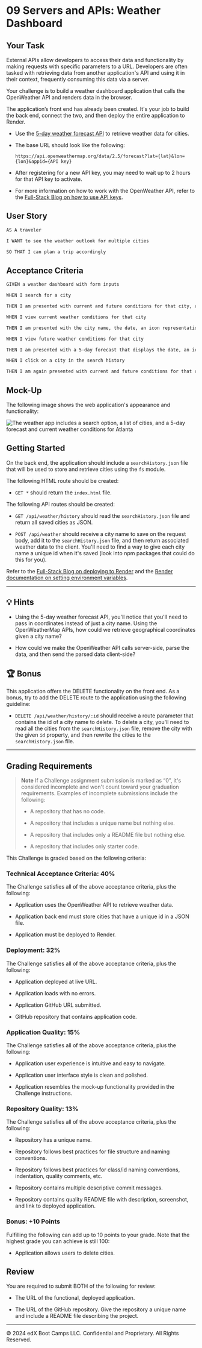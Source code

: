 # 09 Servers and APIs: Weather Dashboard

## Your Task

External APIs allow developers to access their data and functionality by making requests with specific parameters to a URL. Developers are often tasked with retrieving data from another application's API and using it in their context, frequently consuming this data via a server.

Your challenge is to build a weather dashboard application that calls the OpenWeather API and renders data in the browser.

The application’s front end has already been created. It's your job to build the back end, connect the two, and then deploy the entire application to Render.

- Use the [5-day weather forecast API](https://openweathermap.org/forecast5) to retrieve weather data for cities.

- The base URL should look like the following:

  ```url
  https://api.openweathermap.org/data/2.5/forecast?lat={lat}&lon={lon}&appid={API key}
  ```

- After registering for a new API key, you may need to wait up to 2 hours for that API key to activate.

- For more information on how to work with the OpenWeather API, refer to the [Full-Stack Blog on how to use API keys](https://coding-boot-camp.github.io/full-stack/apis/how-to-use-api-keys).

## User Story

```md
AS A traveler

I WANT to see the weather outlook for multiple cities

SO THAT I can plan a trip accordingly
```

## Acceptance Criteria

```md
GIVEN a weather dashboard with form inputs

WHEN I search for a city

THEN I am presented with current and future conditions for that city, and that city is added to the search history

WHEN I view current weather conditions for that city

THEN I am presented with the city name, the date, an icon representation of weather conditions, a description of the weather for the icon's alt tag, the temperature, the humidity, and the wind speed

WHEN I view future weather conditions for that city

THEN I am presented with a 5-day forecast that displays the date, an icon representation of weather conditions, the temperature, the wind speed, and the humidity

WHEN I click on a city in the search history

THEN I am again presented with current and future conditions for that city
```

## Mock-Up

The following image shows the web application's appearance and functionality:

![The weather app includes a search option, a list of cities, and a 5-day forecast and current weather conditions for Atlanta ](./Assets/09-servers-and-apis-homework-demo.png)

## Getting Started

On the back end, the application should include a `searchHistory.json` file that will be used to store and retrieve cities using the `fs` module.

The following HTML route should be created:

- `GET *` should return the `index.html` file.

The following API routes should be created:

- `GET /api/weather/history` should read the `searchHistory.json` file and return all saved cities as JSON.

- `POST /api/weather` should receive a city name to save on the request body, add it to the `searchHistory.json` file, and then return associated weather data to the client. You'll need to find a way to give each city name a unique id when it's saved (look into npm packages that could do this for you).

Refer to the [Full-Stack Blog on deploying to Render](https://coding-boot-camp.github.io/full-stack/render/render-deployment-guide) and the [Render documentation on setting environment variables](https://docs.render.com/configure-environment-variables).

---

## 💡 Hints

- Using the 5-day weather forecast API, you'll notice that you'll need to pass in coordinates instead of just a city name. Using the OpenWeatherMap APIs, how could we retrieve geographical coordinates given a city name?

- How could we make the OpenWeather API calls server-side, parse the data, and then send the parsed data client-side?

## 🏆 Bonus

This application offers the DELETE functionality on the front end. As a bonus, try to add the DELETE route to the application using the following guideline:

- `DELETE /api/weather/history/:id` should receive a route parameter that contains the id of a city name to delete. To delete a city, you'll need to read all the cities from the `searchHistory.json` file, remove the city with the given `id` property, and then rewrite the cities to the `searchHistory.json` file.

---

## Grading Requirements

> **Note** If a Challenge assignment submission is marked as “0”, it's considered incomplete and won't count toward your graduation requirements. Examples of incomplete submissions include the following:
>
> - A repository that has no code.
>
> - A repository that includes a unique name but nothing else.
>
> - A repository that includes only a README file but nothing else.
>
> - A repository that includes only starter code.

This Challenge is graded based on the following criteria:

### Technical Acceptance Criteria: 40%

The Challenge satisfies all of the above acceptance criteria, plus the following:

- Application uses the OpenWeather API to retrieve weather data.

- Application back end must store cities that have a unique id in a JSON file.

- Application must be deployed to Render.

### Deployment: 32%

The Challenge satisfies all of the above acceptance criteria, plus the following:

- Application deployed at live URL.

- Application loads with no errors.

- Application GitHub URL submitted.

- GitHub repository that contains application code.

### Application Quality: 15%

The Challenge satisfies all of the above acceptance criteria, plus the following:

- Application user experience is intuitive and easy to navigate.

- Application user interface style is clean and polished.

- Application resembles the mock-up functionality provided in the Challenge instructions.

### Repository Quality: 13%

The Challenge satisfies all of the above acceptance criteria, plus the following:

- Repository has a unique name.

- Repository follows best practices for file structure and naming conventions.

- Repository follows best practices for class/id naming conventions, indentation, quality comments, etc.

- Repository contains multiple descriptive commit messages.

- Repository contains quality README file with description, screenshot, and link to deployed application.

### Bonus: +10 Points

Fulfilling the following can add up to 10 points to your grade. Note that the highest grade you can achieve is still 100:

- Application allows users to delete cities.

## Review

You are required to submit BOTH of the following for review:

- The URL of the functional, deployed application.

- The URL of the GitHub repository. Give the repository a unique name and include a README file describing the project.

---

© 2024 edX Boot Camps LLC. Confidential and Proprietary. All Rights Reserved.
